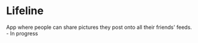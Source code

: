 # Lifeline
App where people can share pictures they post onto all their friends' feeds. - In progress
